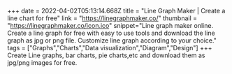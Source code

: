 +++
date = 2022-04-02T05:13:14.668Z
title = "Line Graph Maker | Create a line chart for free"
link = "https://linegraphmaker.co/"
thumbnail = "https://linegraphmaker.co/icon.ico"
snippet="Line graph maker online. Create a line graph for free with easy to use tools and download the line graph as jpg or png file. Customize line graph according to your choice."
tags = ["Graphs","Charts","Data visualization","Diagram","Design"]
+++
Create Line graphs, bar charts, pie charts,etc and download them as jpg/png images for free. 
